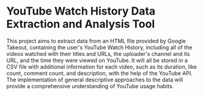 
# YouTube Watch History Data Extraction and Analysis Tool

This project aims to extract data from an HTML file provided by Google Takeout, containing the user's YouTube Watch History, including all of the videos watched with their titles and URLs, the uploader's channel and its URL, and the time they were viewed on YouTube. It will all be stored in a CSV file with additional information for each video, such as its duration, like count, comment count, and description, with the help of the YouTube API. The implementation of general descriptive approaches to the data will provide a comprehensive understanding of YouTube usage habits.
